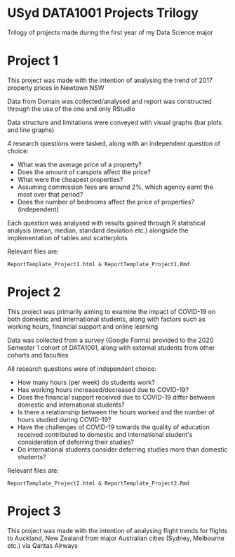 # USyd DATA1001 Projects Trilogy
Trilogy of projects made during the first year of my Data Science major

# **Project 1**
This project was made with the intention of analysing the trend of 2017 property prices in Newtown NSW

Data from Domain was collected/analysed and report was constructed through the use of the one and only RStudio

Data structure and limitations were conveyed with visual graphs (bar plots and line graphs)

4 research questions were tasked, along with an independent question of choice:
- What was the average price of a property?
- Does the amount of carspots affect the price?
- What were the cheapest properties?
- Assuming commission fees are around 2%, which agency earnt the most over that period?
- Does the number of bedrooms affect the price of properties? (independent)

Each question was analysed with results gained through R statistical analysis (mean, median, standard deviation etc.) alongside the implementation of tables and scatterplots

Relevant files are:
```
ReportTemplate_Project1.html & ReportTemplate_Project1.Rmd
```


# **Project 2**
This project was primarily aiming to examine the impact of COVID-19 on both domestic and international students, along with factors such as working hours, financial support and online learning

Data was collected from a survey (Google Forms) provided to the 2020 Semester 1 cohort of DATA1001, along with external students from other cohorts and faculties

All research questions were of independent choice:
- How many hours (per week) do students work?
- Has working hours increased/decreased due to COVID-19?
- Does the financial support received due to COVID-19 differ between domestic and international students?
- Is there a relationship between the hours worked and the number of hours studied during COVID-19?
- Have the challenges of COVID-19 towards the quality of education received contributed to domestic and international student's consideration of deferring their studies?
- Do international students consider deferring studies more than domestic students?

Relevant files are:
```
ReportTemplate_Project2.html & ReportTemplate_Project2.Rmd
```

# **Project 3**
This project was made with the intention of analysing flight trends for flights to Auckland, New Zealand from major Australian cities (Sydney, Melbourne etc.) via Qantas Airways

